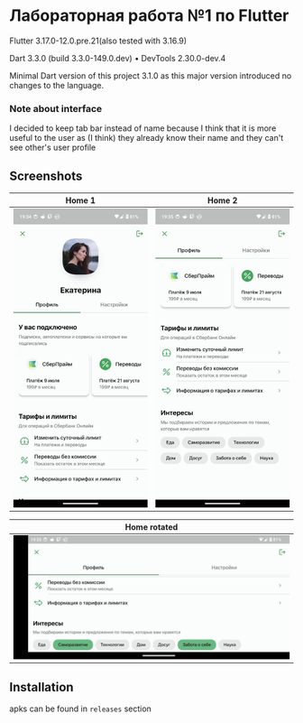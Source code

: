 # Лабораторная работа №1 по Flutter
Flutter 3.17.0-12.0.pre.21(also tested with 3.16.9)

Dart 3.3.0 (build 3.3.0-149.0.dev) • DevTools
2.30.0-dev.4

Minimal Dart version of this project 3.1.0 as this major version introduced no changes to the language.

### Note about interface
I decided to keep tab bar instead of name because I think that it is more
useful to the user as (I think) they already know their name and they
can't see other's user profile

## Screenshots
| Home 1                                             | Home 2                                              |
|----------------------------------------------------|-----------------------------------------------------|
| ![First home image](assets/screenshots/home_1.jpg) | ![Second home image](assets/screenshots/home_2.jpg) |

| Home rotated                                               |
|------------------------------------------------------------|
| ![Rotated home image](assets/screenshots/home_rotated.jpg) |

## Installation
apks can be found in `releases` section